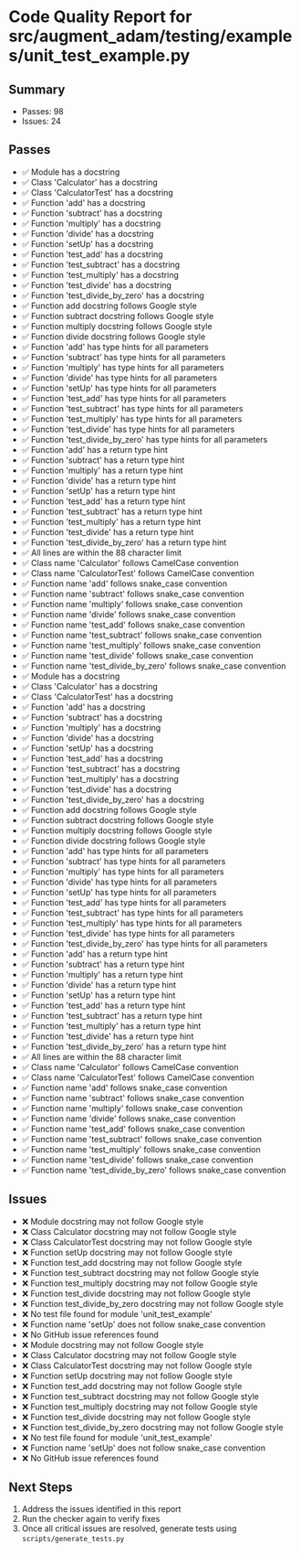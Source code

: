 # Code Quality Report for src/augment_adam/testing/examples/unit_test_example.py

## Summary
- Passes: 98
- Issues: 24

## Passes

- ✅ Module has a docstring
- ✅ Class 'Calculator' has a docstring
- ✅ Class 'CalculatorTest' has a docstring
- ✅ Function 'add' has a docstring
- ✅ Function 'subtract' has a docstring
- ✅ Function 'multiply' has a docstring
- ✅ Function 'divide' has a docstring
- ✅ Function 'setUp' has a docstring
- ✅ Function 'test_add' has a docstring
- ✅ Function 'test_subtract' has a docstring
- ✅ Function 'test_multiply' has a docstring
- ✅ Function 'test_divide' has a docstring
- ✅ Function 'test_divide_by_zero' has a docstring
- ✅ Function add docstring follows Google style
- ✅ Function subtract docstring follows Google style
- ✅ Function multiply docstring follows Google style
- ✅ Function divide docstring follows Google style
- ✅ Function 'add' has type hints for all parameters
- ✅ Function 'subtract' has type hints for all parameters
- ✅ Function 'multiply' has type hints for all parameters
- ✅ Function 'divide' has type hints for all parameters
- ✅ Function 'setUp' has type hints for all parameters
- ✅ Function 'test_add' has type hints for all parameters
- ✅ Function 'test_subtract' has type hints for all parameters
- ✅ Function 'test_multiply' has type hints for all parameters
- ✅ Function 'test_divide' has type hints for all parameters
- ✅ Function 'test_divide_by_zero' has type hints for all parameters
- ✅ Function 'add' has a return type hint
- ✅ Function 'subtract' has a return type hint
- ✅ Function 'multiply' has a return type hint
- ✅ Function 'divide' has a return type hint
- ✅ Function 'setUp' has a return type hint
- ✅ Function 'test_add' has a return type hint
- ✅ Function 'test_subtract' has a return type hint
- ✅ Function 'test_multiply' has a return type hint
- ✅ Function 'test_divide' has a return type hint
- ✅ Function 'test_divide_by_zero' has a return type hint
- ✅ All lines are within the 88 character limit
- ✅ Class name 'Calculator' follows CamelCase convention
- ✅ Class name 'CalculatorTest' follows CamelCase convention
- ✅ Function name 'add' follows snake_case convention
- ✅ Function name 'subtract' follows snake_case convention
- ✅ Function name 'multiply' follows snake_case convention
- ✅ Function name 'divide' follows snake_case convention
- ✅ Function name 'test_add' follows snake_case convention
- ✅ Function name 'test_subtract' follows snake_case convention
- ✅ Function name 'test_multiply' follows snake_case convention
- ✅ Function name 'test_divide' follows snake_case convention
- ✅ Function name 'test_divide_by_zero' follows snake_case convention
- ✅ Module has a docstring
- ✅ Class 'Calculator' has a docstring
- ✅ Class 'CalculatorTest' has a docstring
- ✅ Function 'add' has a docstring
- ✅ Function 'subtract' has a docstring
- ✅ Function 'multiply' has a docstring
- ✅ Function 'divide' has a docstring
- ✅ Function 'setUp' has a docstring
- ✅ Function 'test_add' has a docstring
- ✅ Function 'test_subtract' has a docstring
- ✅ Function 'test_multiply' has a docstring
- ✅ Function 'test_divide' has a docstring
- ✅ Function 'test_divide_by_zero' has a docstring
- ✅ Function add docstring follows Google style
- ✅ Function subtract docstring follows Google style
- ✅ Function multiply docstring follows Google style
- ✅ Function divide docstring follows Google style
- ✅ Function 'add' has type hints for all parameters
- ✅ Function 'subtract' has type hints for all parameters
- ✅ Function 'multiply' has type hints for all parameters
- ✅ Function 'divide' has type hints for all parameters
- ✅ Function 'setUp' has type hints for all parameters
- ✅ Function 'test_add' has type hints for all parameters
- ✅ Function 'test_subtract' has type hints for all parameters
- ✅ Function 'test_multiply' has type hints for all parameters
- ✅ Function 'test_divide' has type hints for all parameters
- ✅ Function 'test_divide_by_zero' has type hints for all parameters
- ✅ Function 'add' has a return type hint
- ✅ Function 'subtract' has a return type hint
- ✅ Function 'multiply' has a return type hint
- ✅ Function 'divide' has a return type hint
- ✅ Function 'setUp' has a return type hint
- ✅ Function 'test_add' has a return type hint
- ✅ Function 'test_subtract' has a return type hint
- ✅ Function 'test_multiply' has a return type hint
- ✅ Function 'test_divide' has a return type hint
- ✅ Function 'test_divide_by_zero' has a return type hint
- ✅ All lines are within the 88 character limit
- ✅ Class name 'Calculator' follows CamelCase convention
- ✅ Class name 'CalculatorTest' follows CamelCase convention
- ✅ Function name 'add' follows snake_case convention
- ✅ Function name 'subtract' follows snake_case convention
- ✅ Function name 'multiply' follows snake_case convention
- ✅ Function name 'divide' follows snake_case convention
- ✅ Function name 'test_add' follows snake_case convention
- ✅ Function name 'test_subtract' follows snake_case convention
- ✅ Function name 'test_multiply' follows snake_case convention
- ✅ Function name 'test_divide' follows snake_case convention
- ✅ Function name 'test_divide_by_zero' follows snake_case convention

## Issues

- ❌ Module  docstring may not follow Google style
- ❌ Class Calculator docstring may not follow Google style
- ❌ Class CalculatorTest docstring may not follow Google style
- ❌ Function setUp docstring may not follow Google style
- ❌ Function test_add docstring may not follow Google style
- ❌ Function test_subtract docstring may not follow Google style
- ❌ Function test_multiply docstring may not follow Google style
- ❌ Function test_divide docstring may not follow Google style
- ❌ Function test_divide_by_zero docstring may not follow Google style
- ❌ No test file found for module 'unit_test_example'
- ❌ Function name 'setUp' does not follow snake_case convention
- ❌ No GitHub issue references found
- ❌ Module  docstring may not follow Google style
- ❌ Class Calculator docstring may not follow Google style
- ❌ Class CalculatorTest docstring may not follow Google style
- ❌ Function setUp docstring may not follow Google style
- ❌ Function test_add docstring may not follow Google style
- ❌ Function test_subtract docstring may not follow Google style
- ❌ Function test_multiply docstring may not follow Google style
- ❌ Function test_divide docstring may not follow Google style
- ❌ Function test_divide_by_zero docstring may not follow Google style
- ❌ No test file found for module 'unit_test_example'
- ❌ Function name 'setUp' does not follow snake_case convention
- ❌ No GitHub issue references found

## Next Steps

1. Address the issues identified in this report
2. Run the checker again to verify fixes
3. Once all critical issues are resolved, generate tests using `scripts/generate_tests.py`
